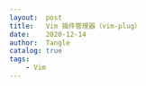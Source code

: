 ```yaml
---
layout:  post
title:   Vim 插件管理器（vim-plug）
date:    2020-12-14
author:  Tangle
catalog: true
tags:
    - Vim
---
```

